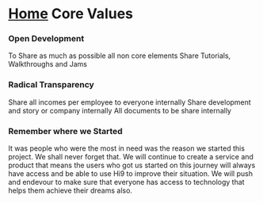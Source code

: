 [Home](../hi9-home-page.md)
Core Values
===========

### Open Development
To Share as much as possible all non core elements
Share Tutorials, Walkthroughs and Jams

### Radical Transparency
Share all incomes per employee to everyone internally
Share development and story or company internally
All documents to be share internally

### Remember where we Started
It was people who were the most in need was the reason we started this project. We shall never forget that. We will continue to create a service and product that means the users who got us started on this journey will always have access and be able to use Hi9 to improve their situation. We will push and endevour to make sure that everyone has access to technology that helps them achieve their dreams also.
